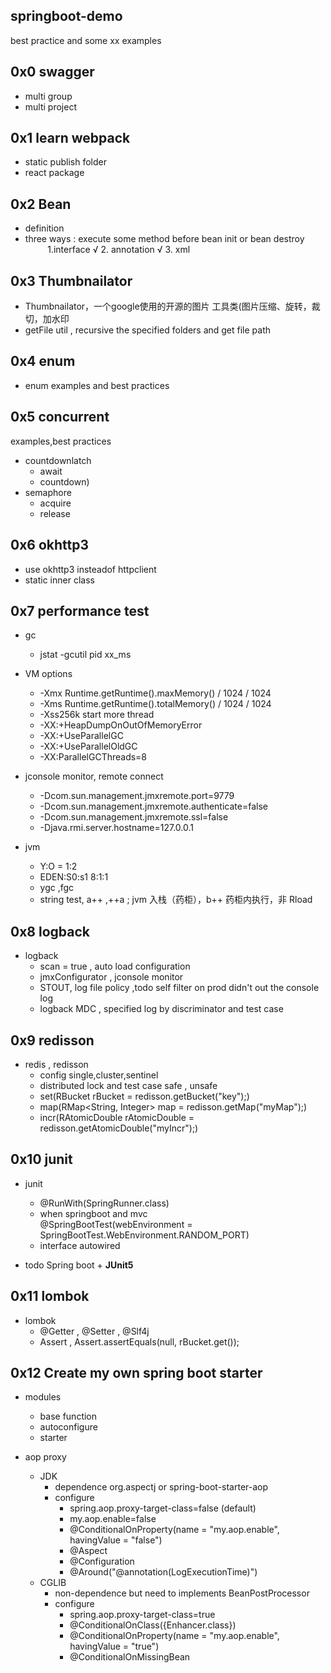 ## springboot-demo
best practice and some xx examples

## 0x0 swagger

- multi group
- multi project

## 0x1 learn webpack

- static publish folder
- react package

## 0x2 Bean

- definition
- three ways : execute some method before bean init or bean destroy
           1.interface √ 2. annotation √ 3. xml
  
## 0x3 Thumbnailator

- Thumbnailator，一个google使用的开源的图片 工具类(图片压缩、旋转，裁切，加水印
- getFile util , recursive the specified folders and get file path

## 0x4 enum

- enum examples and best practices

## 0x5 concurrent

examples,best practices

- countdownlatch
  - await
  - countdown)
- semaphore
  - acquire
  - release 

## 0x6 okhttp3 
- use okhttp3 insteadof httpclient
- static inner class

## 0x7 performance test

- gc
  - jstat -gcutil pid xx_ms
  
- VM options  
  - -Xmx Runtime.getRuntime().maxMemory() / 1024 / 1024
  - -Xms Runtime.getRuntime().totalMemory() / 1024 / 1024
  - -Xss256k start more thread
  - -XX:+HeapDumpOnOutOfMemoryError
  - -XX:+UseParallelGC
  - -XX:+UseParallelOldGC
  - -XX:ParallelGCThreads=8
  
- jconsole monitor, remote connect  
  - -Dcom.sun.management.jmxremote.port=9779
  - -Dcom.sun.management.jmxremote.authenticate=false
  - -Dcom.sun.management.jmxremote.ssl=false
  - -Djava.rmi.server.hostname=127.0.0.1

- jvm 
  - Y:O = 1:2
  - EDEN:S0:s1 8:1:1 
  - ygc ,fgc
  - string test, a++ ,++a ; jvm 入栈（药柜），b++ 药柜内执行，非 Rload
  
## 0x8 logback

- logback
  - scan = true , auto load configuration
  - jmxConfigurator , jconsole monitor
  - STOUT, log file policy ,todo self filter on prod didn't out the console log
  - logback MDC , specified log by discriminator and test case  
  
## 0x9 redisson

- redis , redisson
  - config single,cluster,sentinel
  - distributed lock and test case  safe , unsafe
  - set(RBucket rBucket = redisson.getBucket("key");) 
  - map(RMap<String, Integer> map = redisson.getMap("myMap");)
  - incr(RAtomicDouble rAtomicDouble = redisson.getAtomicDouble("myIncr");)
  
## 0x10 junit 

- junit
  - @RunWith(SpringRunner.class)
  - when springboot and mvc   
    @SpringBootTest(webEnvironment = SpringBootTest.WebEnvironment.RANDOM_PORT)
  - interface autowired

- todo Spring boot + **JUnit5** 
 

## 0x11 lombok

- lombok
  - @Getter , @Setter , @Slf4j
  - Assert , Assert.assertEquals(null, rBucket.get()); 
  
  
## 0x12 Create my own spring boot starter
  
- modules
  - base function
  - autoconfigure
  - starter

 - aop proxy
   - JDK  
     - dependence org.aspectj or  spring-boot-starter-aop
     - configure 
       - spring.aop.proxy-target-class=false (default)
       - my.aop.enable=false 
       - @ConditionalOnProperty(name = "my.aop.enable", havingValue = "false")
       - @Aspect
       - @Configuration
       - @Around("@annotation(LogExecutionTime)")
   - CGLIB
     - non-dependence but need to implements BeanPostProcessor
     - configure
       - spring.aop.proxy-target-class=true
       - @ConditionalOnClass({Enhancer.class})
       - @ConditionalOnProperty(name = "my.aop.enable", havingValue = "true")
       - @ConditionalOnMissingBean
     
  
